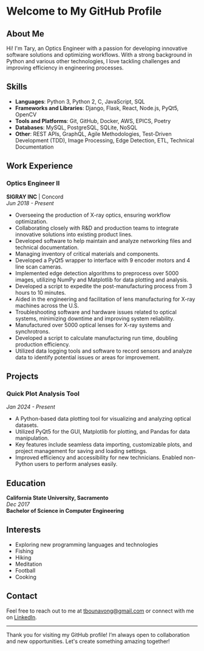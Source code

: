 # Welcome to My GitHub Profile

## About Me

Hi! I'm Tary, an Optics Engineer with a passion for developing innovative software solutions and optimizing workflows. With a strong background in Python and various other technologies, I love tackling challenges and improving efficiency in engineering processes.

## Skills

- **Languages**: Python 3, Python 2, C, JavaScript, SQL
- **Frameworks and Libraries**: Django, Flask, React, Node.js, PyQt5, OpenCV
- **Tools and Platforms**: Git, GitHub, Docker, AWS, EPICS, Poetry
- **Databases**: MySQL, PostgreSQL, SQLite, NoSQL
- **Other**: REST APIs, GraphQL, Agile Methodologies, Test-Driven Development (TDD), Image Processing, Edge Detection, ETL, Technical Documentation

## Work Experience

### Optics Engineer II
**SIGRAY INC** | Concord  
*Jun 2018  - Present*  
- Overseeing the production of X-ray optics, ensuring workflow optimization.
- Collaborating closely with R&D and production teams to integrate innovative solutions into existing product lines.
- Developed software to help maintain and analyze networking files and technical documentation.
- Managing inventory of critical materials and components.
- Developed a PyQt5 wrapper to interface with 9 encoder motors and 4 line scan cameras.
- Implemented edge detection algorithms to preprocess over 5000 images, utilizing NumPy and Matplotlib for data plotting and analysis.
- Developed a script to expedite the post-manufacturing process from 3 hours to 10 minutes.
- Aided in the engineering and facilitation of lens manufacturing for X-ray machines across the U.S.
- Troubleshooting software and hardware issues related to optical systems, minimizing downtime and improving system reliability.
- Manufactured over 5000 optical lenses for X-ray systems and synchrotrons.
- Developed a script to calculate manufacturing run time, doubling production efficiency.
- Utilized data logging tools and software to record sensors and analyze data to identify potential issues or areas for improvement.

## Projects

### Quick Plot Analysis Tool
*Jan 2024 - Present*  
- A Python-based data plotting tool for visualizing and analyzing optical datasets.
- Utilized PyQt5 for the GUI, Matplotlib for plotting, and Pandas for data manipulation.
- Key features include seamless data importing, customizable plots, and project management for saving and loading settings.
- Improved efficiency and accessibility for new technicians. Enabled non-Python users to perform analyses easily.

## Education

**California State University, Sacramento**  
*Dec 2017*  
**Bachelor of Science in Computer Engineering**

## Interests

- Exploring new programming languages and technologies
- Fishing
- Hiking
- Meditation
- Football
- Cooking

## Contact

Feel free to reach out to me at [tbounavong@gmail.com](mailto:tbounavong@gmail.com) or connect with me on [LinkedIn](https://www.linkedin.com/in/tbounavo/).

---

Thank you for visiting my GitHub profile! I’m always open to collaboration and new opportunities. Let's create something amazing together!
